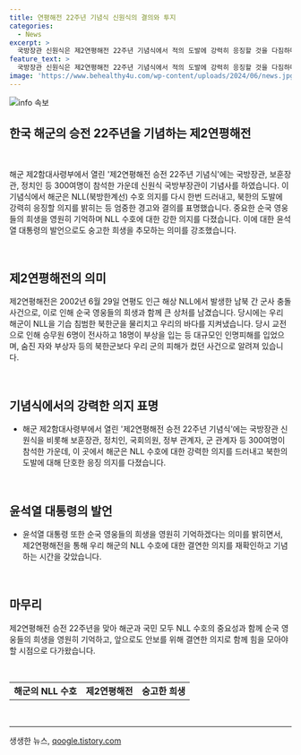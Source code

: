 ```yaml
---
title: 연평해전 22주년 기념식 신원식의 결의와 투지
categories:
  - News
excerpt: >
  국방장관 신원식은 제2연평해전 22주년 기념식에서 적의 도발에 강력히 응징할 것을 다짐하며 NLL 수호에 대한 강한 의지를 드러냈다. 이에 국내외 관계자 및 유가족 등 300여명이 참석했고, 대통령 역시 순국 영웅들을 영원히 기억할 것을 다시 한번 강조했다. 2002년 발생한 제2연평해전은 남북 간 군사 충돌사건으로, 이로 인해 많은 인명피해가 발생했다.
feature_text: >
  국방장관 신원식은 제2연평해전 22주년 기념식에서 적의 도발에 강력히 응징할 것을 다짐하며 NLL 수호에 대한 강한 의지를 드러냈다. 이에 국내외 관계자 및 유가족 등 300여명이 참석했고, 대통령 역시 순국 영웅들을 영원히 기억할 것을 다시 한번 강조했다. 2002년 발생한 제2연평해전은 남북 간 군사 충돌사건으로, 이로 인해 많은 인명피해가 발생했다.
image: 'https://www.behealthy4u.com/wp-content/uploads/2024/06/news.jpg'
---
```


<p><img src="https://www.behealthy4u.com/wp-content/uploads/2024/06/news.jpg" alt="info 속보" /></p>

<h2 data-ke-size="size26">한국 해군의 승전 22주년을 기념하는 제2연평해전</h2>

<p data-ke-size="size16">&nbsp;</p>

<p>해군 제2함대사령부에서 열린 '제2연평해전 승전 22주년 기념식'에는 국방장관, 보훈장관, 정치인 등 300여명이 참석한 가운데 신원식 국방부장관이 기념사를 하였습니다. 이 기념식에서 해군은 NLL(북방한계선) 수호 의지를 다시 한번 드러내고, 북한의 도발에 강력히 응징할 의지를 밝히는 등 엄중한 경고와 결의를 표명했습니다. 중요한 순국 영웅들의 희생을 영원히 기억하며 NLL 수호에 대한 강한 의지를 다졌습니다. 이에 대한 윤석열 대통령의 발언으로도 숭고한 희생을 추모하는 의미를 강조했습니다.</p>

<p data-ke-size="size16">&nbsp;</p>

<h2 data-ke-size="size22">제2연평해전의 의미</h2>

<p data-ke-size="size16">제2연평해전은 2002년 6월 29일 연평도 인근 해상 NLL에서 발생한 남북 간 군사 충돌사건으로, 이로 인해 순국 영웅들의 희생과 함께 큰 상처를 남겼습니다. 당시에는 우리 해군이 NLL을 기습 침범한 북한군을 물리치고 우리의 바다를 지켜냈습니다. 당시 교전으로 인해 승무원 6명이 전사하고 18명이 부상을 입는 등 대규모인 인명피해를 입었으며, 숨진 자와 부상자 등의 북한군보다 우리 군의 피해가 컸던 사건으로 알려져 있습니다.</p>

<p data-ke-size="size16">&nbsp;</p>

<h2 data-ke-size="size22">기념식에서의 강력한 의지 표명</h2>

<ul>
    <li>해군 제2함대사령부에서 열린 '제2연평해전 승전 22주년 기념식'에는 국방장관 신원식을 비롯해 보훈장관, 정치인, 국회의원, 정부 관계자, 군 관계자 등 300여명이 참석한 가운데, 이 곳에서 해군은 NLL 수호에 대한 강력한 의지를 드러내고 북한의 도발에 대해 단호한 응징 의지를 다졌습니다.</li>
</ul>

<p data-ke-size="size16">&nbsp;</p>

<h2 data-ke-size="size22">윤석열 대통령의 발언</h2>

<ul>
    <li>윤석열 대통령 또한 순국 영웅들의 희생을 영원히 기억하겠다는 의미를 밝히면서, 제2연평해전을 통해 우리 해군의 NLL 수호에 대한 결연한 의지를 재확인하고 기념하는 시간을 갖았습니다.</li>
</ul>

<p data-ke-size="size16">&nbsp;</p>

<h2 data-ke-size="size22">마무리</h2>

<p data-ke-size="size16">제2연평해전 승전 22주년을 맞아 해군과 국민 모두 NLL 수호의 중요성과 함께 순국 영웅들의 희생을 영원히 기억하고, 앞으로도 안보를 위해 결연한 의지로 함께 힘을 모아야 할 시점으로 다가왔습니다.</p>

<p data-ke-size="size16">&nbsp;</p>

<table>
    <tbody>
        <tr>
            <td style="text-align: center; height: 17px;"><b>해군의 NLL 수호</b></td>
            <td style="text-align: center; height: 17px;"><b>제2연평해전</b></td>
            <td style="text-align: center; height: 17px;"><b>숭고한 희생</b></td>
        </tr>
    </tbody>
</table>

<p data-ke-size="size16">&nbsp;</p>

<hr>
생생한 뉴스, <a href="https://qoogle.tistory.com" rel="dofollow">qoogle.tistory.com</a>


